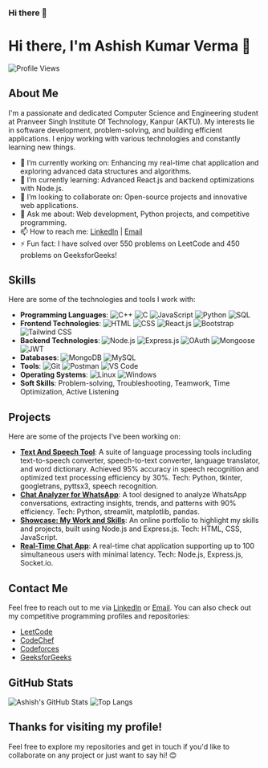 ### Hi there 👋

<!--
**ashishverma4822/ashishverma4822** is a ✨ _special_ ✨ repository because its `README.md` (this file) appears on your GitHub profile.

Here are some ideas to get you started:

- 🔭 I’m currently working on ...
- 🌱 I’m currently learning ...
- 👯 I’m looking to collaborate on ...
- 🤔 I’m looking for help with ...
- 💬 Ask me about ...
- 📫 How to reach me: ...
- 😄 Pronouns: ...
- ⚡ Fun fact: ...
-->

# Hi there, I'm Ashish Kumar Verma 👋

![Profile Views](https://komarev.com/ghpvc/?username=ashishverma4822&color=green)

## About Me

I'm a passionate and dedicated Computer Science and Engineering student at Pranveer Singh Institute Of Technology, Kanpur (AKTU). My interests lie in software development, problem-solving, and building efficient applications. I enjoy working with various technologies and constantly learning new things.

- 🔭 I’m currently working on: Enhancing my real-time chat application and exploring advanced data structures and algorithms.
- 🌱 I’m currently learning: Advanced React.js and backend optimizations with Node.js.
- 👯 I’m looking to collaborate on: Open-source projects and innovative web applications.
- 💬 Ask me about: Web development, Python projects, and competitive programming.
- 📫 How to reach me: [LinkedIn](https://www.linkedin.com/in/ashishverma4822/) | [Email](mailto:vashishk2003@gmail.com)
- ⚡ Fun fact: I have solved over 550 problems on LeetCode and 450 problems on GeeksforGeeks!

## Skills

Here are some of the technologies and tools I work with:

- **Programming Languages**: ![C++](https://img.shields.io/badge/-C++-333333?style=flat&logo=cplusplus) ![C](https://img.shields.io/badge/-C-333333?style=flat&logo=c) ![JavaScript](https://img.shields.io/badge/-JavaScript-333333?style=flat&logo=javascript) ![Python](https://img.shields.io/badge/-Python-333333?style=flat&logo=python) ![SQL](https://img.shields.io/badge/-SQL-333333?style=flat&logo=sql)
- **Frontend Technologies**: ![HTML](https://img.shields.io/badge/-HTML-333333?style=flat&logo=html5) ![CSS](https://img.shields.io/badge/-CSS-333333?style=flat&logo=css3) ![React.js](https://img.shields.io/badge/-React-333333?style=flat&logo=react) ![Bootstrap](https://img.shields.io/badge/-Bootstrap-333333?style=flat&logo=bootstrap) ![Tailwind CSS](https://img.shields.io/badge/-Tailwind_CSS-333333?style=flat&logo=tailwind-css)
- **Backend Technologies**: ![Node.js](https://img.shields.io/badge/-Node.js-333333?style=flat&logo=node.js) ![Express.js](https://img.shields.io/badge/-Express.js-333333?style=flat&logo=express) ![OAuth](https://img.shields.io/badge/-OAuth-333333?style=flat&logo=oauth) ![Mongoose](https://img.shields.io/badge/-Mongoose-333333?style=flat&logo=mongoose) ![JWT](https://img.shields.io/badge/-JWT-333333?style=flat&logo=json-web-tokens)
- **Databases**: ![MongoDB](https://img.shields.io/badge/-MongoDB-333333?style=flat&logo=mongodb) ![MySQL](https://img.shields.io/badge/-MySQL-333333?style=flat&logo=mysql)
- **Tools**: ![Git](https://img.shields.io/badge/-Git-333333?style=flat&logo=git) ![Postman](https://img.shields.io/badge/-Postman-333333?style=flat&logo=postman) ![VS Code](https://img.shields.io/badge/-VS_Code-333333?style=flat&logo=visual-studio-code)
- **Operating Systems**: ![Linux](https://img.shields.io/badge/-Linux-333333?style=flat&logo=linux) ![Windows](https://img.shields.io/badge/-Windows-333333?style=flat&logo=windows)
- **Soft Skills**: Problem-solving, Troubleshooting, Teamwork, Time Optimization, Active Listening

## Projects

Here are some of the projects I've been working on:

- [**Text And Speech Tool**](https://github.com/ashishverma4822/Project/tree/main/Project%20(22-23)/Final_Prohect_file): A suite of language processing tools including text-to-speech converter, speech-to-text converter, language translator, and word dictionary. Achieved 95% accuracy in speech recognition and optimized text processing efficiency by 30%. Tech: Python, tkinter, googletrans, pyttsx3, speech recognition.
- [**Chat Analyzer for WhatsApp**](https://github.com/ashishverma4822/Project/tree/main/Whatsapp%20Chat%20Analyzer): A tool designed to analyze WhatsApp conversations, extracting insights, trends, and patterns with 90% efficiency. Tech: Python, streamlit, matplotlib, pandas.
- [**Showcase: My Work and Skills**](https://ashishverma4822.github.io/portFolio/): An online portfolio to highlight my skills and projects, built using Node.js and Express.js. Tech: HTML, CSS, JavaScript.
- [**Real-Time Chat App**](https://aa-uchat-0-1.onrender.com/): A real-time chat application supporting up to 100 simultaneous users with minimal latency. Tech: Node.js, Express.js, Socket.io.

## Contact Me

Feel free to reach out to me via [LinkedIn](https://www.linkedin.com/in/ashishverma4822/) or [Email](mailto:vashishk2003@gmail.com). You can also check out my competitive programming profiles and repositories:

- [LeetCode](https://leetcode.com/vashishk0602/)
- [CodeChef](https://www.codechef.com/users/vashishk0602)
- [Codeforces](https://codeforces.com/profile/vashishk0602)
- [GeeksforGeeks](https://auth.geeksforgeeks.org/user/vashishk0602)

## GitHub Stats

![Ashish's GitHub Stats](https://github-readme-stats.vercel.app/api?username=ashishverma4822&show_icons=true&theme=radical)
![Top Langs](https://github-readme-stats.vercel.app/api/top-langs/?username=ashishverma4822&layout=compact&theme=radical)

## Thanks for visiting my profile!

Feel free to explore my repositories and get in touch if you'd like to collaborate on any project or just want to say hi! 😊

